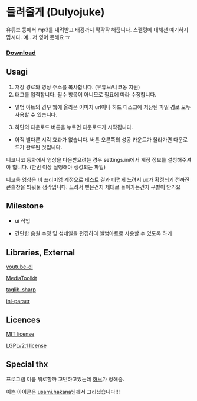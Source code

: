 # 들려줄게 (Dulyojuke)

유튜브 등에서 mp3를 내려받고 태깅까지 팍팍팍 해줍니다. 스펠링에 대해선 얘기하지 맙시다. 예.. 저 영어 못해요 ㅠ

### [Download](https://github.com/Usagination/Dulyojuke/releases/tag/alpha)

## Usagi

1. 저장 경로와 영상 주소를 복사합니다. (유튜브/니코동 지원)
2. 태그를 입력합니다. 필수 항목이 아니므로 필요에 따라 수정합니다.
 - 앨범 아트의 경우 웹에 올라온 이미지 url이나 하드 디스크에 저장된 파일 경로 모두 사용할 수 있습니다.
3. 하단의 다운로드 버튼을 누르면 다운로드가 시작됩니다.
 - 아직 별다른 시각 효과가 없습니다. 버튼 오른쪽의 성공 카운트가 올라가면 다운로드가 완료된 것입니다.

 니코니코 동화에서 영상을 다운받으려는 경우 settings.ini에서 계정 정보를 설정해주셔야 합니다. (한번 이상 실행해야 생성되는 파일)
 
 니코동 영상은 비 프리미엄 계정으로 테스트 결과 더럽게 느려서 ux가 확정되기 전까진 콘솔창을 띄워둘 생각입니다. 느려서 뻗은건지 제대로 돌아가는건지 구별이 안가요
 
## Milestone

- ui 작업

- 간단한 음원 수정 및 섬네일을 편집하여 앨범아트로 사용할 수 있도록 하기


## Libraries, External

[youtube-dl](https://github.com/rg3/youtube-dl)

[MediaToolkit](https://github.com/AydinAdn/MediaToolkit)

[taglib-sharp](https://github.com/mono/taglib-sharp)

[ini-parser](https://github.com/rickyah/ini-parser)


## Licences

[MIT license](https://opensource.org/licenses/MIT)

[LGPLv2.1 license](http://www.gnu.org/licenses/old-licenses/lgpl-2.1.html)


## Special thx

프로그램 이름 뭐로할까 고민하고있는데 [허브](https://twitter.com/hub1257)가 정해줌.

이쁜 아이콘은 [usami.hakana](http://www.pixiv.net/member.php?id=675934)님께서 그리셨습니다!!!
